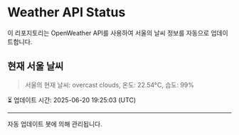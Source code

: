 
# Weather API Status

이 리포지토리는 OpenWeather API를 사용하여 서울의 날씨 정보를 자동으로 업데이트합니다.

## 현재 서울 날씨
> 서울의 현재 날씨: overcast clouds, 온도: 22.54°C, 습도: 99%

⏳ 업데이트 시간: 2025-06-20 19:25:03 (UTC)

---
자동 업데이트 봇에 의해 관리됩니다.
